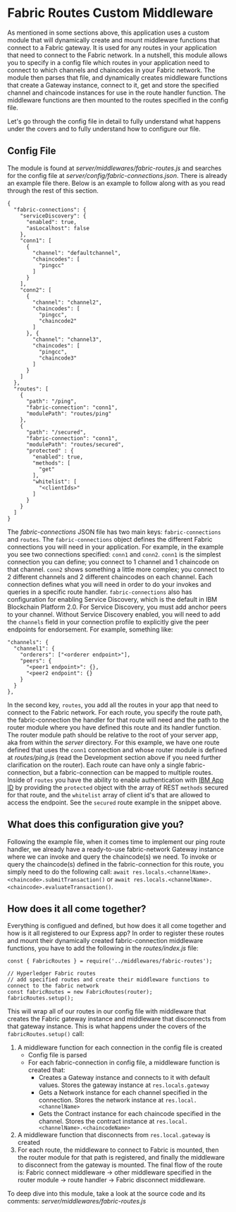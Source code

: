 # Fabric Routes Custom Middleware

As mentioned in some sections above, this application uses a custom module that will dynamically create and mount middleware functions that connect to a Fabric gateway. It is used for any routes in your application that need to connect to the Fabric network. In a nutshell, this module allows you to specify in a config file which routes in your application need to connect to which channels and chaincodes in your Fabric network. The module then parses that file, and dynamically creates middleware functions that create a Gateway instance, connect to it, get and store the specified channel and chaincode instances for use in the route handler function. The middleware functions are then mounted to the routes specified in the config file.

Let's go through the config file in detail to fully understand what happens under the covers and to fully understand how to configure our file.

## Config File
The module is found at *server/middlewares/fabric-routes.js* and searches for the config file at *server/config/fabric-connections.json*. There is already an example file there. Below is an example to follow along with as you read through the rest of this section.

```
{
  "fabric-connections": {
    "serviceDiscovery": {
      "enabled": true,
      "asLocalhost": false
    },
    "conn1": [
      {
        "channel": "defaultchannel",
        "chaincodes": [
          "pingcc"
        ]
      }
    ],
    "conn2": [
      {
        "channel": "channel2",
        "chaincodes": [
          "pingcc",
          "chaincode2"
        ]
      }, {
        "channel": "channel3",
        "chaincodes": [
          "pingcc",
          "chaincode3"
        ]
      }
    ]
  },
  "routes": [
    {
      "path": "/ping",
      "fabric-connection": "conn1",
      "modulePath": "routes/ping"
    },
    {
      "path": "/secured",
      "fabric-connection": "conn1",
      "modulePath": "routes/secured", 
      "protected" : {
        "enabled": true, 
        "methods": [
          "get"
        ],
        "whitelist": [
          "<clientIds>"
        ]
      }
    }
  ]
}
```

The *fabric-connections* JSON file has two main keys: `fabric-connections` and `routes`. The `fabric-connections` object defines the different Fabric connections you will need in your application. For example, in the example you see two connections specified: `conn1` and `conn2`. `conn1` is the simplest connection you can define; you connect to 1 channel and 1 chaincode on that channel. `conn2` shows something a little more complex; you connect to 2 different channels and 2 different chaincodes on each channel. Each connection defines what you will need in order to do your invokes and queries in a specific route handler. `fabric-connections` also has configuration for enabling Service Discovery, which is the default in IBM Blockchain Platform 2.0. For Service Discovery, you must add anchor peers to your channel. Without Service Discovery enabled, you will need to add the `channels` field in your connection profile to explicitly give the peer endpoints for endorsement. For example, something like:

```
"channels": {
  "channel1": {
    "orderers": ["<orderer endpoint>"],
    "peers": {
      "<peer1 endpoint>": {},
      "<peer2 endpoint": {}
    }
  }
},
```

In the second key, `routes`, you add all the routes in your app that need to connect to the Fabric network. For each route, you specify the route path, the fabric-connection the handler for that route will need and the path to the router module where you have defined this route and its handler function. The router module path should be relative to the root of your server app, aka from within the *server* directory. For this example, we have one route defined that uses the `conn1` connection and whose router module is defined at *routes/ping.js* (read the Development section above if you need further clarification on the router). Each route can have only a single fabric-connection, but a fabric-connection can be mapped to multiple routes. Inside of `routes` you have the ability to enable authentication with [IBM App ID](https://cloud.ibm.com/docs/services/appid?topic=appid-about#about) by providing the `protected` object with the array of REST `methods` secured for that route, and the `whitelist` array of client id's that are allowed to access the endpoint. See the `secured` route example in the snippet above. 


## What does this configuration give you?
Following the example file, when it comes time to implement our ping route handler, we already have a ready-to-use fabric-network Gateway instance where we can invoke and query the chaincode(s) we need. To invoke or query the chaincode(s) defined in the fabric-connection for this route, you simply need to do the following call: `await res.locals.<channelName>.<chaincode>.submitTransaction()` or `await res.locals.<channelName>.<chaincode>.evaluateTransaction()`.

## How does it all come together?
Everything is configued and defined, but how does it all come together and how is it all registered to our Express app? In order to register these routes and mount their dynamically created fabric-connection middleware functions, you have to add the following in the *routes/index.js* file:

```
const { FabricRoutes } = require('../middlewares/fabric-routes');

// Hyperledger Fabric routes
// add specified routes and create their middleware functions to connect to the fabric network
const fabricRoutes = new FabricRoutes(router);
fabricRoutes.setup();
```

This will wrap all of our routes in our config file with middleware that creates the Fabric gateway instance and middleware that disconnects from that gateway instance. This is what happens under the covers of the `fabricRoutes.setup()` call:

1) A middleware function for each connection in the config file is created
   * Config file is parsed
   * For each fabric-connection in config file, a middleware function is created that:
     * Creates a Gateway instance and connects to it with default values. Stores the gateway instance at `res.locals.gateway`
     * Gets a Network instance for each channel specified in the connection. Stores the network instance at `res.local.<channelName>`
     * Gets the Contract instance for each chaincode specified in the channel. Stores the contract instance at `res.local.<channelName>.<chaincodeName>`
2) A middleware function that disconnects from `res.local.gateway` is created
3) For each route, the middleware to connect to Fabric is mounted, then the router module for that path is registered, and finally the middleware to disconnect from the gateway is mounted. The final flow of the route is: Fabric connect middleware -> other middleware specified in the router module -> route handler -> Fabric disconnect middleware.

To deep dive into this module, take a look at the source code and its comments: *server/middlewares/fabric-routes.js*
